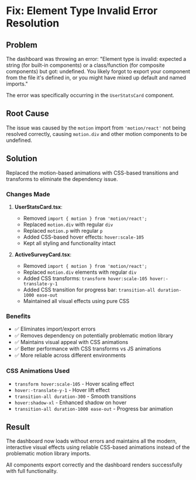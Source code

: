 # Fix: Element Type Invalid Error Resolution

## Problem
The dashboard was throwing an error: "Element type is invalid: expected a string (for built-in components) or a class/function (for composite components) but got: undefined. You likely forgot to export your component from the file it's defined in, or you might have mixed up default and named imports."

The error was specifically occurring in the `UserStatsCard` component.

## Root Cause
The issue was caused by the `motion` import from `'motion/react'` not being resolved correctly, causing `motion.div` and other motion components to be undefined.

## Solution
Replaced the motion-based animations with CSS-based transitions and transforms to eliminate the dependency issue.

### Changes Made

1. **UserStatsCard.tsx**:
   - Removed `import { motion } from 'motion/react';`
   - Replaced `motion.div` with regular `div`
   - Replaced `motion.p` with regular `p`
   - Added CSS-based hover effects: `hover:scale-105`
   - Kept all styling and functionality intact

2. **ActiveSurveyCard.tsx**:
   - Removed `import { motion } from 'motion/react';`
   - Replaced `motion.div` elements with regular `div`
   - Added CSS transforms: `transform hover:scale-105 hover:-translate-y-1`
   - Added CSS transition for progress bar: `transition-all duration-1000 ease-out`
   - Maintained all visual effects using pure CSS

### Benefits
- ✅ Eliminates import/export errors
- ✅ Removes dependency on potentially problematic motion library
- ✅ Maintains visual appeal with CSS animations
- ✅ Better performance with CSS transforms vs JS animations
- ✅ More reliable across different environments

### CSS Animations Used
- `transform hover:scale-105` - Hover scaling effect
- `hover:-translate-y-1` - Hover lift effect  
- `transition-all duration-300` - Smooth transitions
- `hover:shadow-xl` - Enhanced shadow on hover
- `transition-all duration-1000 ease-out` - Progress bar animation

## Result
The dashboard now loads without errors and maintains all the modern, interactive visual effects using reliable CSS-based animations instead of the problematic motion library imports.

All components export correctly and the dashboard renders successfully with full functionality.
